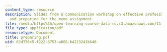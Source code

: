```yaml
---
content_type: resource
description: Slides from a communication workshop on effective professional writing
  and preparing for the memo assignment.
file: /media/https%3A/open-learning-course-data-rc.s3.amazonaws.com/11-201-gateway-planning-action-fall-2007/03d756c5f2228753a866b4213241b646_preparing.pdf
file_type: application/pdf
resourcetype: Document
title: preparing.pdf
uid: 03d756c5-f222-8753-a866-b4213241b646
---
```

